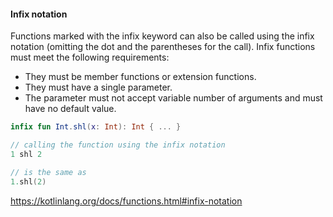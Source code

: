 #### Infix notation

Functions marked with the infix keyword can also be called using the infix notation (omitting the dot and the parentheses for the call). Infix functions must meet the following requirements:

* They must be member functions or extension functions.
* They must have a single parameter.
* The parameter must not accept variable number of arguments and must have no default value.

```kotlin
infix fun Int.shl(x: Int): Int { ... }

// calling the function using the infix notation
1 shl 2

// is the same as
1.shl(2)
```

https://kotlinlang.org/docs/functions.html#infix-notation